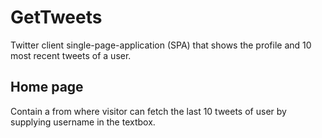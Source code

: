 # GetTweets

Twitter client single-page-application (SPA) that shows the profile and 10 most recent tweets of a user.

## Home page

Contain a from where visitor can fetch the last 10 tweets of user by supplying username in the textbox. 
